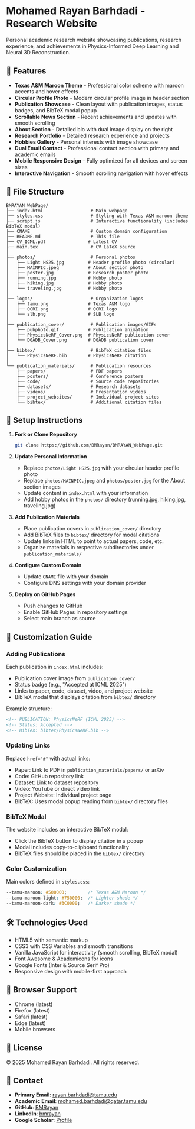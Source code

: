 # Mohamed Rayan Barhdadi - Research Website

Personal academic research website showcasing publications, research experience, and achievements in Physics-Informed Deep Learning and Neural 3D Reconstruction.

## 🎨 Features

- **Texas A&M Maroon Theme** - Professional color scheme with maroon accents and hover effects
- **Circular Profile Photo** - Modern circular profile image in header section
- **Publication Showcase** - Clean layout with publication images, status badges, and BibTeX modal popup
- **Scrollable News Section** - Recent achievements and updates with smooth scrolling
- **About Section** - Detailed bio with dual image display on the right
- **Research Portfolio** - Detailed research experience and projects
- **Hobbies Gallery** - Personal interests with image showcase
- **Dual Email Contact** - Professional contact section with primary and academic emails
- **Mobile Responsive Design** - Fully optimized for all devices and screen sizes
- **Interactive Navigation** - Smooth scrolling navigation with hover effects

## 📁 File Structure

```
BMRAYAN_WebPage/
├── index.html                  # Main webpage
├── styles.css                  # Styling with Texas A&M maroon theme
├── script.js                   # Interactive functionality (includes BibTeX modal)
├── CNAME                       # Custom domain configuration
├── README.md                   # This file
├── CV_ICML.pdf                # Latest CV
├── main.tex                    # CV LaTeX source
│
├── photos/                     # Personal photos
│   ├── Light HS25.jpg         # Header profile photo (circular)
│   ├── MAINPIC.jpeg           # About section photo
│   ├── poster.jpg             # Research poster photo
│   ├── running.jpg            # Hobby photo
│   ├── hiking.jpg             # Hobby photo
│   └── traveling.jpg          # Hobby photo
│
├── logos/                      # Organization logos
│   ├── tamu.png               # Texas A&M logo
│   ├── QCRI.png               # QCRI logo
│   └── slb.png                # SLB logo
│
├── publication_cover/          # Publication images/GIFs
│   ├── pubphoto.gif           # Publication animation
│   ├── PhysicsNeRF_Cover.png  # PhysicsNeRF publication cover
│   └── DGADB_Cover.png        # DGADB publication cover
│
├── bibtex/                     # BibTeX citation files
│   └── PhysicsNeRF.bib        # PhysicsNeRF citation
│
└── publication_materials/      # Publication resources
    ├── papers/                 # PDF papers
    ├── posters/                # Conference posters
    ├── code/                   # Source code repositories
    ├── datasets/               # Research datasets
    ├── videos/                 # Presentation videos
    ├── project_websites/       # Individual project sites
    └── bibtex/                 # Additional citation files
```

## 🚀 Setup Instructions

1. **Fork or Clone Repository**
   ```bash
   git clone https://github.com/BMRayan/BMRAYAN_WebPage.git
   ```

2. **Update Personal Information**
   - Replace `photos/Light HS25.jpg` with your circular header profile photo
   - Replace `photos/MAINPIC.jpeg` and `photos/poster.jpg` for the About section images
   - Update content in `index.html` with your information
   - Add hobby photos in the `photos/` directory (running.jpg, hiking.jpg, traveling.jpg)

3. **Add Publication Materials**
   - Place publication covers in `publication_cover/` directory
   - Add BibTeX files to `bibtex/` directory for modal citations
   - Update links in HTML to point to actual papers, code, etc.
   - Organize materials in respective subdirectories under `publication_materials/`

4. **Configure Custom Domain**
   - Update `CNAME` file with your domain
   - Configure DNS settings with your domain provider

5. **Deploy on GitHub Pages**
   - Push changes to GitHub
   - Enable GitHub Pages in repository settings
   - Select main branch as source

## 📝 Customization Guide

### Adding Publications
Each publication in `index.html` includes:
- Publication cover image from `publication_cover/`
- Status badge (e.g., "Accepted at ICML 2025")
- Links to paper, code, dataset, video, and project website
- BibTeX modal that displays citation from `bibtex/` directory

Example structure:
```html
<!-- PUBLICATION: PhysicsNeRF (ICML 2025) -->
<!-- Status: Accepted -->
<!-- BibTeX: bibtex/PhysicsNeRF.bib -->
```

### Updating Links
Replace `href="#"` with actual links:
- Paper: Link to PDF in `publication_materials/papers/` or arXiv
- Code: GitHub repository link
- Dataset: Link to dataset repository
- Video: YouTube or direct video link
- Project Website: Individual project page
- BibTeX: Uses modal popup reading from `bibtex/` directory files

### BibTeX Modal
The website includes an interactive BibTeX modal:
- Click the BibTeX button to display citation in a popup
- Modal includes copy-to-clipboard functionality
- BibTeX files should be placed in the `bibtex/` directory

### Color Customization
Main colors defined in `styles.css`:
```css
--tamu-maroon: #500000;        /* Texas A&M Maroon */
--tamu-maroon-light: #750000;  /* Lighter shade */
--tamu-maroon-dark: #3C0000;   /* Darker shade */
```

## 🛠️ Technologies Used

- HTML5 with semantic markup
- CSS3 with CSS Variables and smooth transitions
- Vanilla JavaScript for interactivity (smooth scrolling, BibTeX modal)
- Font Awesome & Academicons for icons
- Google Fonts (Inter & Source Serif Pro)
- Responsive design with mobile-first approach

## 📱 Browser Support

- Chrome (latest)
- Firefox (latest)
- Safari (latest)
- Edge (latest)
- Mobile browsers

## 📄 License

© 2025 Mohamed Rayan Barhdadi. All rights reserved.

## 🤝 Contact

- **Primary Email**: rayan.barhdadi@tamu.edu
- **Academic Email**: mohamed.barhdadi@qatar.tamu.edu
- **GitHub**: [BMRayan](https://github.com/BMRayan/)
- **LinkedIn**: [bmrayan](https://www.linkedin.com/in/bmrayan/)
- **Google Scholar**: [Profile](https://scholar.google.com/citations?user=G7qjc6kAAAAJ&hl=en&oi=ao)